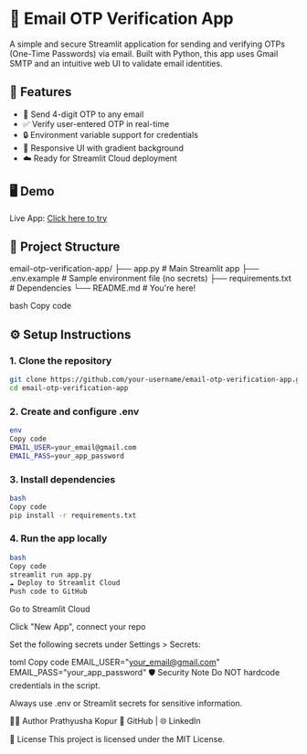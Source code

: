 # 🔐 Email OTP Verification App

A simple and secure Streamlit application for sending and verifying OTPs (One-Time Passwords) via email. Built with Python, this app uses Gmail SMTP and an intuitive web UI to validate email identities.

## 🚀 Features

- 📧 Send 4-digit OTP to any email
- ✅ Verify user-entered OTP in real-time
- 🔒 Environment variable support for credentials
- 🎨 Responsive UI with gradient background
- ☁️ Ready for Streamlit Cloud deployment

## 🖥️ Demo

Live App: [Click here to try]([https://your-streamlit-cloud-link-here](https://email-otp-verification-app-fjwasepmspwbanprzjhagz.streamlit.app/))

## 📂 Project Structure

email-otp-verification-app/
├── app.py # Main Streamlit app
├── .env.example # Sample environment file (no secrets)
├── requirements.txt # Dependencies
└── README.md # You're here!

bash
Copy code

## ⚙️ Setup Instructions

### 1. Clone the repository

```bash
git clone https://github.com/your-username/email-otp-verification-app.git
cd email-otp-verification-app
```

### 2. Create and configure .env

```bash
env
Copy code
EMAIL_USER=your_email@gmail.com
EMAIL_PASS=your_app_password
```

### 3. Install dependencies

```bash
bash
Copy code
pip install -r requirements.txt
```

### 4. Run the app locally

```bash
bash
Copy code
streamlit run app.py
☁️ Deploy to Streamlit Cloud
Push code to GitHub
```

Go to Streamlit Cloud

Click "New App", connect your repo

Set the following secrets under Settings > Secrets:

toml
Copy code
EMAIL_USER="your_email@gmail.com"
EMAIL_PASS="your_app_password"
🛡️ Security Note
Do NOT hardcode credentials in the script.

Always use .env or Streamlit secrets for sensitive information.

🙋‍♀️ Author
Prathyusha Kopur
💼 GitHub | 🌐 LinkedIn

📄 License
This project is licensed under the MIT License.
